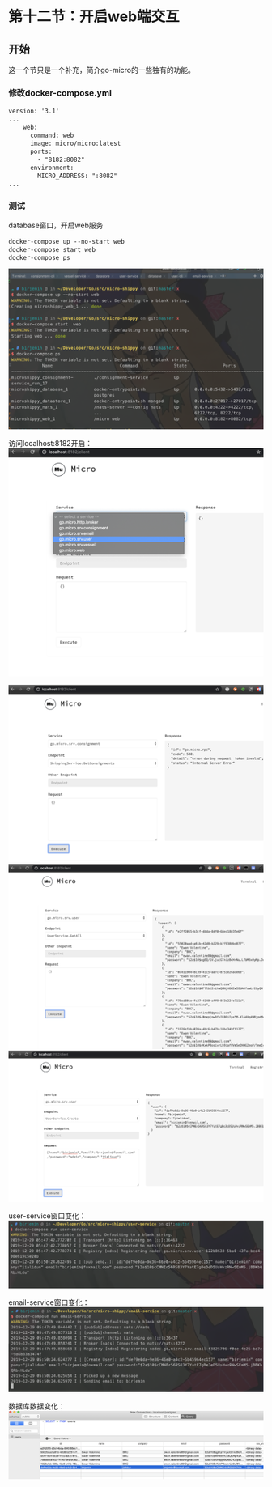 # 第十二节：开启web端交互

## 开始
这一个节只是一个补充，简介go-micro的一些独有的功能。

### 修改docker-compose.yml

```
version: '3.1'
...
    web:
      command: web
      image: micro/micro:latest
      ports:
        - "8182:8082"
      environment:
        MICRO_ADDRESS: ":8082"
...
```

### 测试

database窗口，开启web服务
```
docker-compose up --no-start web
docker-compose start web 
docker-compose ps
```
![2019122855.png](./img/2019122855.png)

访问localhost:8182开启：
![2019122856.png](img/2019122856.png)

![2019122857.png](img/2019122857.png)
![2019122858.png](img/2019122858.png)
![2019122859.png](img/2019122859.png)

user-service窗口变化：
![2019122860.png](./img/2019122860.png)

email-service窗口变化：
![2019122861.png](./img/2019122861.png)

数据库数据变化：
![2019122862.png](img/2019122862.png)
